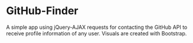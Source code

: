 # GitHub-Finder
A simple app using jQuery-AJAX requests for contacting the GitHub API to receive profile information of any user. 
Visuals are created with Bootstrap.
